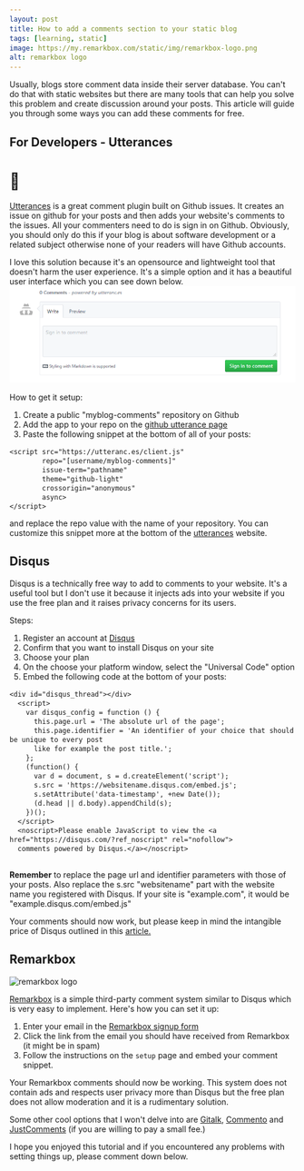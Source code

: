 ```yaml
---
layout: post
title: How to add a comments section to your static blog
tags: [learning, static]
image: https://my.remarkbox.com/static/img/remarkbox-logo.png
alt: remarkbox logo
---
```


Usually, blogs store comment data inside their server database. You can't do that with static websites but there are many tools that can help you solve this problem and create discussion around your posts. This article will guide you through some ways you can add these comments for free.


## For Developers - Utterances
# 🔮
<a href="https://utteranc.es/" target="_blank" rel="noopener">Utterances</a> is a great comment plugin built on Github issues. It creates an issue on github for your posts and then adds your website's comments to the issues. All your commenters need to do is sign in on Github.
Obviously, you should only do this if your blog is about software development or a related subject otherwise none of your readers will have Github accounts.

I love this solution because it's an opensource and lightweight tool that doesn't harm the user experience. It's a simple option and it has a beautiful user interface which you can see down below.
![utterance ui](/assets/images/utterance.PNG)

How to get it setup:
1. Create a public "myblog-comments" repository on Github
2. Add the app to your repo on the <a href="https://github.com/apps/utterances" target="_blank" rel="noopener">github utterance page</a>
3. Paste the following snippet at the bottom of all of your posts:
<pre><code>&#60;script src="https://utteranc.es/client.js"
        repo="[username/myblog-comments]"
        issue-term="pathname"
        theme="github-light"
        crossorigin="anonymous"
        async>
&#60;/script>
</code></pre>
and replace the repo value with the name of your repository. You can customize this snippet more at the bottom of the <a href='https://utteranc.es/' target="_blank" rel="noopener">utterances</a> website.

## Disqus
Disqus is a technically free way to add to comments to your website. It's a useful tool but I don't use it because it injects ads into your website if you use the free plan and it raises privacy concerns for its users. 

Steps:
1. Register an account at <a href="https://disqus.com/profile/signup/" rel="noopener" target="_blank">Disqus</a>
2. Confirm that you want to install Disqus on your site
3. Choose your plan
4. On the choose your platform window, select the "Universal Code" option
5. Embed the following code at the bottom of your posts:
<pre><code>&#60;div id="disqus_thread">&#60;/div>
  &#60;script>
    var disqus_config = function () {
      this.page.url = 'The absolute url of the page';
      this.page.identifier = 'An identifier of your choice that should be unique to every post
      like for example the post title.';
    };
    (function() {
      var d = document, s = d.createElement('script');
      s.src = 'https://websitename.disqus.com/embed.js';
      s.setAttribute('data-timestamp', +new Date());
      (d.head || d.body).appendChild(s);
    })();
  &#60;/script>
  &#60;noscript>Please enable JavaScript to view the &#60;a href="https://disqus.com/?ref_noscript" rel="nofollow">
  comments powered by Disqus.&#60;/a>&#60;/noscript>
  </code></pre>
**Remember** to replace the page url and identifier parameters with those of your posts. Also replace the s.src "websitename" part with the website name you registered with Disqus. If your site is "example.com", it would be "example.disqus.com/embed.js"

Your comments should now work, but please keep in mind the intangible price of Disqus outlined in this <a href="https://replyable.com/2017/03/disqus-is-your-data-worth-trading-for-convenience/" target="_blank" rel="noopener">article.</a>

## Remarkbox
<img width="200" src="https://my.remarkbox.com/static/img/remarkbox-logo.png" alt="remarkbox logo">

<a href="https://remarkbox.com" target="_blank" rel="noopener">Remarkbox</a> is a simple third-party comment system similar to Disqus which is very easy to implement.
Here's how you can set it up:

1. Enter your email in the <a href="https://my.remarkbox.com/join-or-log-in?return-to=https://my.remarkbox.com" target="_blank" rel="noopener">Remarkbox signup form</a>
2. Click the link from the email you should have received from Remarkbox (it might be in spam)
3. Follow the instructions on the <code>setup</code> page and embed your comment snippet.

Your Remarkbox comments should now be working. This system does not contain ads and respects user privacy more than Disqus but the free plan does not allow moderation and it is a rudimentary solution.

Some other cool options that I won't delve into are <a href="https://github.com/gitalk/gitalk" target="_blank" rel="noopener">Gitalk</a>, <a href="https://github.com/adtac/commento" target="_blank" rel="noopener">Commento</a> and <a href="https://just-comments.com/" target="_blank" rel="noopener">JustComments</a> (if you are willing to pay a small fee.)

I hope you enjoyed this tutorial and if you encountered any problems with setting things up, please comment down below.